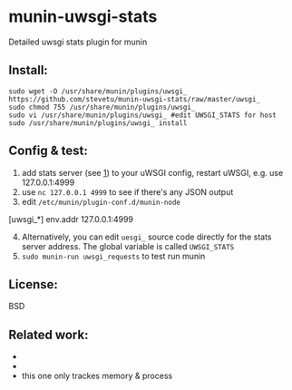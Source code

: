 munin-uwsgi-stats
=================

Detailed uwsgi stats plugin for munin

Install:
--------------------

    sudo wget -O /usr/share/munin/plugins/uwsgi_  https://github.com/stevetu/munin-uwsgi-stats/raw/master/uwsgi_
    sudo chmod 755 /usr/share/munin/plugins/uwsgi_
    sudo vi /usr/share/munin/plugins/uwsgi_ #edit UWSGI_STATS for host
    sudo /usr/share/munin/plugins/uwsgi_ install 

Config & test:
--------------------

1. add stats server (see [1]) to your uWSGI config, restart uWSGI, e.g. use 127.0.0.1:4999
2. use `nc 127.0.0.1 4999` to see if there's any JSON output
3. edit `/etc/munin/plugin-conf.d/munin-node`

[uwsgi_*]
env.addr 127.0.0.1:4999

4. Alternatively, you can edit `uesgi_` source code directly for the stats server address. The global variable is called `UWSGI_STATS`
5. `sudo munin-run uwsgi_requests` to test run munin

License:
--------------------

BSD

Related work:
--------------------
 - [1]: http://projects.unbit.it/uwsgi/wiki/StatsServer
 - [2]: https://github.com/unbit/uwsgitop/blob/master/uwsgitop
 - [3]: https://github.com/jarus/munin-uwsgi   
        this one only trackes memory & process

